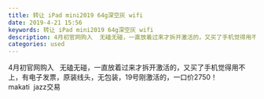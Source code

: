 ```yaml
---
title: 转让 iPad mini2019 64g深空灰 wifi
date: 2019-4-21 15:56
keywords: 转让 iPad mini2019 64g深空灰 wifi
description: 4月初官网购入  无磕无碰，一直放着过来才拆开激活的，又买了手机觉得用不上，有电子发票，原装线头，无包装，19号刚激活的，一口价2750！makati  jazz交易
categories: used
---
```

<td class="t_f" id="postmessage_3569868">

4月初官网购入   无磕无碰，一直放着过来才拆开激活的，又买了手机觉得用不上，有电子发票，原装线头，无包装，19号刚激活的，一口价2750！makati  jazz交易<br/>
</td>
